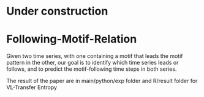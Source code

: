 # Under construction
# Following-Motif-Relation

Given two time series, with one containing a motif that leads the motif pattern in the other, our goal is to identify which time series leads or follows, and to predict the motif-following time steps in both series.

The result of the paper are in main/python/exp folder and R/result folder for VL-Transfer Entropy


